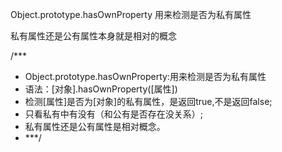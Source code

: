 Object.prototype.hasOwnProperty 用来检测是否为私有属性

私有属性还是公有属性本身就是相对的概念

/***

* Object.prototype.hasOwnProperty:用来检测是否为私有属性
* 语法：[对象].hasOwnProperty([属性])
* 检测[属性]是否为[对象]的私有属性，是返回true,不是返回false;
* 只看私有中有没有（和公有是否存在没关系）;
* 私有属性还是公有属性是相对概念。
* ***/
